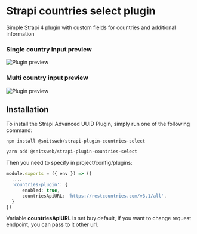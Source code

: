 # Strapi countries select plugin

Simple Strapi 4 plugin with custom fields for countries and additional information

### Single country input preview
![Plugin preview](docs/input-preview.png)

### Multi country input preview
![Plugin preview](docs/multi-input-preview.png)

## Installation

To install the Strapi Advanced UUID Plugin, simply run one of the following command:

```
npm install @snitsweb/strapi-plugin-countries-select
```
```
yarn add @snitsweb/strapi-plugin-countries-select
```

Then you need to specify in project/config/plugins:
```typescript
module.exports = ({ env }) => ({
  ...,
  'countries-plugin': {
      enabled: true,
      countriesApiURL: 'https://restcountries.com/v3.1/all',
  }
})
```

Variable **countriesApiURL** is set buy default, if you want to change request endpoint, you can pass to it other url.
